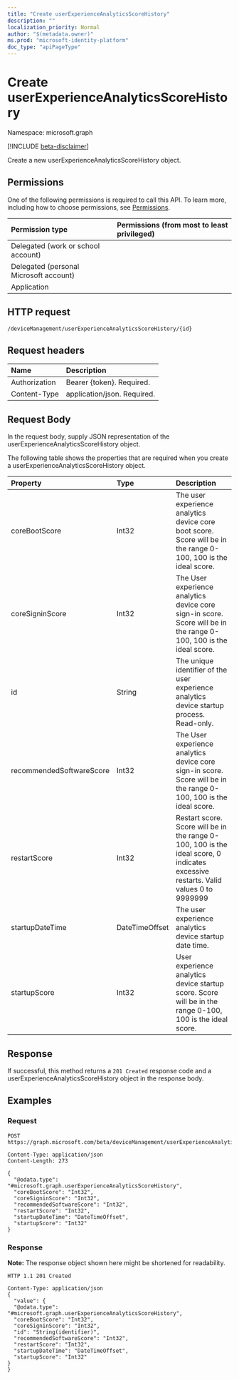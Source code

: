 ```yaml
---
title: "Create userExperienceAnalyticsScoreHistory"
description: ""
localization_priority: Normal
author: "$(metadata.owner)"
ms.prod: "microsoft-identity-platform"
doc_type: "apiPageType"
---
```


# Create userExperienceAnalyticsScoreHistory

Namespace: microsoft.graph

[!INCLUDE [beta-disclaimer](../../includes/beta-disclaimer.md)]

Create a new userExperienceAnalyticsScoreHistory object.

## Permissions

One of the following permissions is required to call this API. To learn more, including how to choose permissions, see [Permissions](/graph/permissions-reference).

| Permission type                        | Permissions (from most to least privileged) |
| :------------------------------------- | :------------------------------------------ |
| Delegated (work or school account)     |                                             |
| Delegated (personal Microsoft account) |                                             |
| Application                            |                                             |

## HTTP request

<!-- {
  "blockType": "ignored"
}
-->

```http
/deviceManagement/userExperienceAnalyticsScoreHistory/{id}

```

## Request headers

| Name          | Description                 |
| :------------ | :-------------------------- |
| Authorization | Bearer {token}. Required.   |
| Content-Type  | application/json. Required. |

## Request Body

In the request body, supply JSON representation of the userExperienceAnalyticsScoreHistory object.

<!-- Actions and Functions -->

<!-- CRUD Methods -->

The following table shows the properties that are required when you create a userExperienceAnalyticsScoreHistory object.

| Property                 | Type           | Description                                                                                                                        |
| :----------------------- | :------------- | :--------------------------------------------------------------------------------------------------------------------------------- |
| coreBootScore            | Int32          | The user experience analytics device core boot score. Score will be in the range 0-100, 100 is the ideal score.                    |
| coreSigninScore          | Int32          | The User experience analytics device core sign-in score. Score will be in the range 0-100, 100 is the ideal score.                 |
| id                       | String         | The unique identifier of the user experience analytics device startup process. Read-only.                                          |
| recommendedSoftwareScore | Int32          | The User experience analytics device core sign-in score. Score will be in the range 0-100, 100 is the ideal score.                 |
| restartScore             | Int32          | Restart score. Score will be in the range 0-100, 100 is the ideal score, 0 indicates excessive restarts. Valid values 0 to 9999999 |
| startupDateTime          | DateTimeOffset | The user experience analytics device startup date time.                                                                            |
| startupScore             | Int32          | User experience analytics device startup score. Score will be in the range 0-100, 100 is the ideal score.                          |

## Response

If successful, this method returns a `201 Created` response code and a userExperienceAnalyticsScoreHistory object in the response body.

## Examples

### Request

<!-- {
  "blockType": "request",
  "name": "create_userexperienceanalyticsscorehistory"
}
-->

```http
POST https://graph.microsoft.com/beta/deviceManagement/userExperienceAnalyticsScoreHistory/{id}

Content-Type: application/json
Content-Length: 273

{
  "@odata.type": "#microsoft.graph.userExperienceAnalyticsScoreHistory",
  "coreBootScore": "Int32",
  "coreSigninScore": "Int32",
  "recommendedSoftwareScore": "Int32",
  "restartScore": "Int32",
  "startupDateTime": "DateTimeOffset",
  "startupScore": "Int32"
}

```

### Response

**Note:** The response object shown here might be shortened for readability.

<!-- {
  "blockType": "response",
  "truncated": true,
  "@odata.type": "microsoft.management.services.api.userExperienceAnalyticsScoreHistory"
}
-->

```http
HTTP 1.1 201 Created

Content-Type: application/json
{
  "value": {
  "@odata.type": "#microsoft.graph.userExperienceAnalyticsScoreHistory",
  "coreBootScore": "Int32",
  "coreSigninScore": "Int32",
  "id": "String(identifier)",
  "recommendedSoftwareScore": "Int32",
  "restartScore": "Int32",
  "startupDateTime": "DateTimeOffset",
  "startupScore": "Int32"
}
}

```